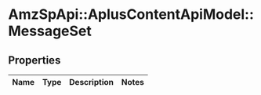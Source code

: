 # AmzSpApi::AplusContentApiModel::MessageSet

## Properties
Name | Type | Description | Notes
------------ | ------------- | ------------- | -------------

